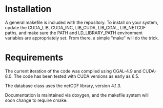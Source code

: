 # Installation

A general makefile is included with the repository. To install on your system, update the CUDA_LIB, CUDA_INC, LIB_CUDA, LIB_CGAL, LIB_NETCDF paths, and make sure the PATH and LD_LIBRARY_PATH environment variables are appropriately set. From there, a simple "make" will do the trick.

# Requirements

The current iteration of the code was compiled using CGAL-4.9 and CUDA-8.0. The code has been tested with CUDA versions as early as 6.5.

The database class uses the netCDF library, version 4.1.3.

Documentation is maintained via doxygen, and the makefile system will soon change to require cmake.


